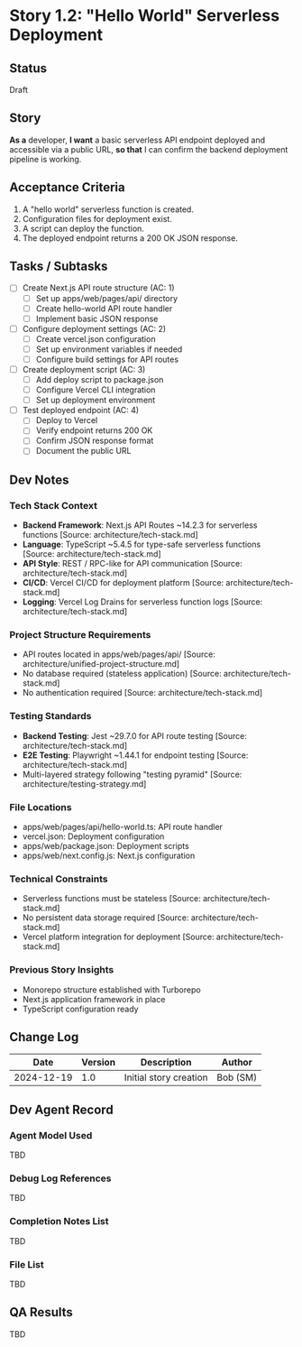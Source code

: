# Story 1.2: "Hello World" Serverless Deployment

## Status
Draft

## Story
**As a** developer,
**I want** a basic serverless API endpoint deployed and accessible via a public URL,
**so that** I can confirm the backend deployment pipeline is working.

## Acceptance Criteria
1. A "hello world" serverless function is created.
2. Configuration files for deployment exist.
3. A script can deploy the function.
4. The deployed endpoint returns a 200 OK JSON response.

## Tasks / Subtasks
- [ ] Create Next.js API route structure (AC: 1)
  - [ ] Set up apps/web/pages/api/ directory
  - [ ] Create hello-world API route handler
  - [ ] Implement basic JSON response
- [ ] Configure deployment settings (AC: 2)
  - [ ] Create vercel.json configuration
  - [ ] Set up environment variables if needed
  - [ ] Configure build settings for API routes
- [ ] Create deployment script (AC: 3)
  - [ ] Add deploy script to package.json
  - [ ] Configure Vercel CLI integration
  - [ ] Set up deployment environment
- [ ] Test deployed endpoint (AC: 4)
  - [ ] Deploy to Vercel
  - [ ] Verify endpoint returns 200 OK
  - [ ] Confirm JSON response format
  - [ ] Document the public URL

## Dev Notes

### Tech Stack Context
- **Backend Framework**: Next.js API Routes ~14.2.3 for serverless functions [Source: architecture/tech-stack.md]
- **Language**: TypeScript ~5.4.5 for type-safe serverless functions [Source: architecture/tech-stack.md]
- **API Style**: REST / RPC-like for API communication [Source: architecture/tech-stack.md]
- **CI/CD**: Vercel CI/CD for deployment platform [Source: architecture/tech-stack.md]
- **Logging**: Vercel Log Drains for serverless function logs [Source: architecture/tech-stack.md]

### Project Structure Requirements
- API routes located in apps/web/pages/api/ [Source: architecture/unified-project-structure.md]
- No database required (stateless application) [Source: architecture/tech-stack.md]
- No authentication required [Source: architecture/tech-stack.md]

### Testing Standards
- **Backend Testing**: Jest ~29.7.0 for API route testing [Source: architecture/tech-stack.md]
- **E2E Testing**: Playwright ~1.44.1 for endpoint testing [Source: architecture/tech-stack.md]
- Multi-layered strategy following "testing pyramid" [Source: architecture/testing-strategy.md]

### File Locations
- apps/web/pages/api/hello-world.ts: API route handler
- vercel.json: Deployment configuration
- apps/web/package.json: Deployment scripts
- apps/web/next.config.js: Next.js configuration

### Technical Constraints
- Serverless functions must be stateless [Source: architecture/tech-stack.md]
- No persistent data storage required [Source: architecture/tech-stack.md]
- Vercel platform integration for deployment [Source: architecture/tech-stack.md]

### Previous Story Insights
- Monorepo structure established with Turborepo
- Next.js application framework in place
- TypeScript configuration ready

## Change Log
| Date | Version | Description | Author |
|------|---------|-------------|--------|
| 2024-12-19 | 1.0 | Initial story creation | Bob (SM) |

## Dev Agent Record

### Agent Model Used
TBD

### Debug Log References
TBD

### Completion Notes List
TBD

### File List
TBD

## QA Results
TBD 